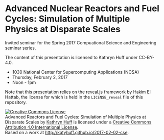 # Advanced Nuclear Reactors and Fuel Cycles: Simulation of Multiple Physics at Disparate Scales

Invited seminar for the Spring 2017 Compuational Science and Engineering seminar series. 

The content of this presentation is licensed to Kathryn Huff under CC-BY-4.0.

- 1030 National Center for Supercomputing Applications (NCSA)
- Thursday, February 2, 2017
- Noon - 1pm


Note that this presentation relies on the reveal.js framework by Hakim El
Hattab, the license for which is held in the `LICENSE_reveal` file of this
repository. 

<a rel="license" href="http://creativecommons.org/licenses/by/4.0/"><img alt="Creative Commons License" style="border-width:0" src="https://i.creativecommons.org/l/by/4.0/88x31.png" /></a><br /><span xmlns:dct="http://purl.org/dc/terms/" property="dct:title"> Advanced Reactors and Fuel Cycles: Simulation of Multiple Physics at Disparate Scales</span> by <a xmlns:cc="http://creativecommons.org/ns#" href="http://katyhuff.github.io" property="cc:attributionName" rel="cc:attributionURL">Kathryn Huff</a> is licensed under a <a rel="license" href="http://creativecommons.org/licenses/by/4.0/">Creative Commons Attribution 4.0 International License</a>.<br />Based on a work at <a xmlns:dct="http://purl.org/dc/terms/" href="http://katyhuff.github.io/2017-02-02-cse" rel="dct:source">http://katyhuff.github.io/2017-02-02-cse</a>.

